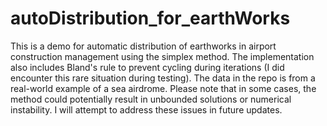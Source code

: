 # autoDistribution_for_earthWorks
This is a demo for automatic distribution of earthworks in airport construction management using the simplex method. The implementation also includes Bland's rule to prevent cycling during iterations (I did encounter this rare situation during testing).
The data in the repo is from a real-world example of a sea airdrome.
Please note that in some cases, the method could potentially result in unbounded solutions or numerical instability. I will attempt to address these issues in future updates.
